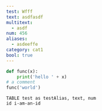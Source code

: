 ```yaml
---
test: Wfff
text: asdfasdf
multitext:
  - asdf
num: 456
aliases:
  - asdeeffe
category: cat1
bool: true
---
```







```python
def func(x):
	print('hello ' + x)
# a comment
func('world')
```


```dataedit
TABLE test as testAlias, text, num
id i-am-an-id
```